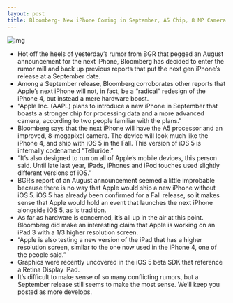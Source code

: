 ```yaml
---
layout: post
title: Bloomberg- New iPhone Coming in September, A5 Chip, 8 MP Camera
---
```

![img](http://media.idownloadblog.com/wp-content/uploads/2011/06/iPhone-5-mockup.jpeg)
* Hot off the heels of yesterday’s rumor from BGR that pegged an August announcement for the next iPhone, Bloomberg has decided to enter the rumor mill and back up previous reports that put the next gen iPhone’s release at a September date.
* Among a September release, Bloomberg corroborates other reports that Apple’s next iPhone will not, in fact, be a “radical” redesign of the iPhone 4, but instead a mere hardware boost.
* “Apple Inc. (AAPL) plans to introduce a new iPhone in September that boasts a stronger chip for processing data and a more advanced camera, according to two people familiar with the plans.”
* Bloomberg says that the next iPhone will have the A5 processor and an improved, 8-megapixel camera. The device will look much like the iPhone 4, and ship with iOS 5 in the Fall. This version of iOS 5 is internally codenamed “Telluride.”
* “It’s also designed to run on all of Apple’s mobile devices, this person said. Until late last year, iPads, iPhones and iPod touches used slightly different versions of iOS.”
* BGR’s report of an August announcement seemed a little improbable because there is no way that Apple would ship a new iPhone without iOS 5. iOS 5 has already been confirmed for a Fall release, so it makes sense that Apple would hold an event that launches the next iPhone alongside iOS 5, as is tradition.
* As far as hardware is concerned, it’s all up in the air at this point. Bloomberg did make an interesting claim that Apple is working on an iPad 3 with a 1/3 higher resolution screen.
* “Apple is also testing a new version of the iPad that has a higher resolution screen, similar to the one now used in the iPhone 4, one of the people said.”
* Graphics were recently uncovered in the iOS 5 beta SDK that reference a Retina Display iPad.
* It’s difficult to make sense of so many conflicting rumors, but a September release still seems to make the most sense. We’ll keep you posted as more develops.

